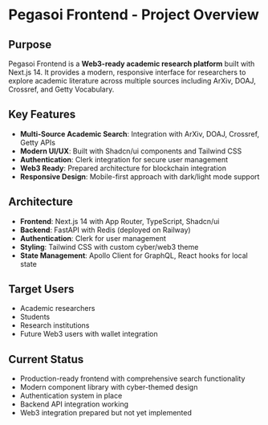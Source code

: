 # Pegasoi Frontend - Project Overview

## Purpose
Pegasoi Frontend is a **Web3-ready academic research platform** built with Next.js 14. It provides a modern, responsive interface for researchers to explore academic literature across multiple sources including ArXiv, DOAJ, Crossref, and Getty Vocabulary.

## Key Features
- **Multi-Source Academic Search**: Integration with ArXiv, DOAJ, Crossref, Getty APIs
- **Modern UI/UX**: Built with Shadcn/ui components and Tailwind CSS
- **Authentication**: Clerk integration for secure user management
- **Web3 Ready**: Prepared architecture for blockchain integration
- **Responsive Design**: Mobile-first approach with dark/light mode support

## Architecture
- **Frontend**: Next.js 14 with App Router, TypeScript, Shadcn/ui
- **Backend**: FastAPI with Redis (deployed on Railway)
- **Authentication**: Clerk for user management
- **Styling**: Tailwind CSS with custom cyber/web3 theme
- **State Management**: Apollo Client for GraphQL, React hooks for local state

## Target Users
- Academic researchers
- Students
- Research institutions
- Future Web3 users with wallet integration

## Current Status
- Production-ready frontend with comprehensive search functionality
- Modern component library with cyber-themed design
- Authentication system in place
- Backend API integration working
- Web3 integration prepared but not yet implemented